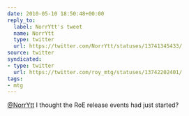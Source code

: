 ```yaml
---
date: 2010-05-10 18:50:48+00:00
reply_to:
  label: NorrYtt's tweet
  name: NorrYtt
  type: twitter
  url: https://twitter.com/NorrYtt/statuses/13741345433/
source: twitter
syndicated:
- type: twitter
  url: https://twitter.com/roy_mtg/statuses/13742202401/
tags:
- mtg
---
```


[@NorrYtt](https://twitter.com/NorrYtt/) I thought the RoE release events had just started?